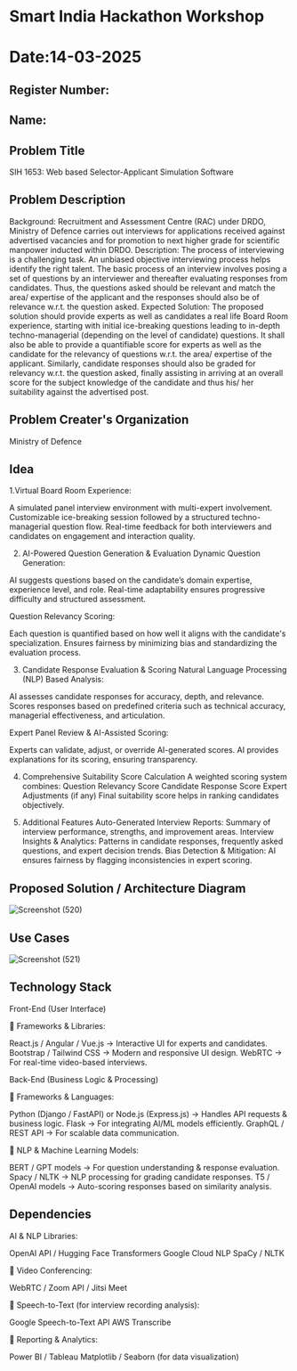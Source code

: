 # Smart India Hackathon Workshop
# Date:14-03-2025
## Register Number:
## Name:
## Problem Title
SIH 1653: Web based Selector-Applicant Simulation Software
## Problem Description
Background: Recruitment and Assessment Centre (RAC) under DRDO, Ministry of Defence carries out interviews for applications received against advertised vacancies and for promotion to next higher grade for scientific manpower inducted within DRDO. Description: The process of interviewing is a challenging task. An unbiased objective interviewing process helps identify the right talent. The basic process of an interview involves posing a set of questions by an interviewer and thereafter evaluating responses from candidates. Thus, the questions asked should be relevant and match the area/ expertise of the applicant and the responses should also be of relevance w.r.t. the question asked. Expected Solution: The proposed solution should provide experts as well as candidates a real life Board Room experience, starting with initial ice-breaking questions leading to in-depth techno-managerial (depending on the level of candidate) questions. It shall also be able to provide a quantifiable score for experts as well as the candidate for the relevancy of questions w.r.t. the area/ expertise of the applicant. Similarly, candidate responses should also be graded for relevancy w.r.t. the question asked, finally assisting in arriving at an overall score for the subject knowledge of the candidate and thus his/ her suitability against the advertised post.

## Problem Creater's Organization
Ministry of Defence

## Idea
1.Virtual Board Room Experience:

A simulated panel interview environment with multi-expert involvement.
Customizable ice-breaking session followed by a structured techno-managerial question flow.
Real-time feedback for both interviewers and candidates on engagement and interaction quality.

2. AI-Powered Question Generation & Evaluation
Dynamic Question Generation:

AI suggests questions based on the candidate’s domain expertise, experience level, and role.
Real-time adaptability ensures progressive difficulty and structured assessment.

Question Relevancy Scoring:

Each question is quantified based on how well it aligns with the candidate's specialization.
Ensures fairness by minimizing bias and standardizing the evaluation process.

3. Candidate Response Evaluation & Scoring
Natural Language Processing (NLP) Based Analysis:

AI assesses candidate responses for accuracy, depth, and relevance.
Scores responses based on predefined criteria such as technical accuracy, managerial effectiveness, and articulation.

Expert Panel Review & AI-Assisted Scoring:

Experts can validate, adjust, or override AI-generated scores.
AI provides explanations for its scoring, ensuring transparency.

4. Comprehensive Suitability Score Calculation
A weighted scoring system combines:
Question Relevancy Score
Candidate Response Score
Expert Adjustments (if any)
Final suitability score helps in ranking candidates objectively.

5. Additional Features
Auto-Generated Interview Reports: Summary of interview performance, strengths, and improvement areas.
Interview Insights & Analytics: Patterns in candidate responses, frequently asked questions, and expert decision trends.
Bias Detection & Mitigation: AI ensures fairness by flagging inconsistencies in expert scoring.

## Proposed Solution / Architecture Diagram
![Screenshot (520)](https://github.com/user-attachments/assets/2b620391-aac4-48bc-acd5-76fa5d635748)


## Use Cases
![Screenshot (521)](https://github.com/user-attachments/assets/316e32a4-8681-4f22-b593-87f803a28bd9)


## Technology Stack
Front-End (User Interface)

🔹 Frameworks & Libraries:

React.js / Angular / Vue.js → Interactive UI for experts and candidates.
Bootstrap / Tailwind CSS → Modern and responsive UI design.
WebRTC → For real-time video-based interviews.

Back-End (Business Logic & Processing)

🔹 Frameworks & Languages:

Python (Django / FastAPI) or Node.js (Express.js) → Handles API requests & business logic.
Flask → For integrating AI/ML models efficiently.
GraphQL / REST API → For scalable data communication.

🔹 NLP & Machine Learning Models:

BERT / GPT models → For question understanding & response evaluation.
Spacy / NLTK → NLP processing for grading candidate responses.
T5 / OpenAI models → Auto-scoring responses based on similarity analysis.

## Dependencies

AI & NLP Libraries:

OpenAI API / Hugging Face Transformers
Google Cloud NLP
SpaCy / NLTK

🔹 Video Conferencing:

WebRTC / Zoom API / Jitsi Meet

🔹 Speech-to-Text (for interview recording analysis):

Google Speech-to-Text API
AWS Transcribe

🔹 Reporting & Analytics:

Power BI / Tableau
Matplotlib / Seaborn (for data visualization)
